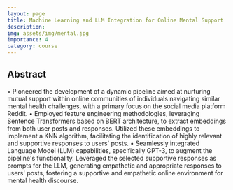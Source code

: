```yaml
---
layout: page
title: Machine Learning and LLM Integration for Online Mental Support
description: 
img: assets/img/mental.jpg
importance: 4
category: course
---
```



## Abstract

•	Pioneered the development of a dynamic pipeline aimed at nurturing mutual support within online communities of individuals navigating similar mental health challenges, with a primary focus on the social media platform Reddit. 
•	Employed feature engineering methodologies, leveraging Sentence Transformers based on BERT architecture, to extract embeddings from both user posts and responses. Utilized these embeddings to implement a KNN algorithm, facilitating the identification of highly relevant and supportive responses to users' posts.
•	Seamlessly integrated Language Model (LLM) capabilities, specifically GPT-3, to augment the pipeline's functionality. Leveraged the selected supportive responses as prompts for the LLM, generating empathetic and appropriate responses to users' posts, fostering a supportive and empathetic online environment for mental health discourse.



